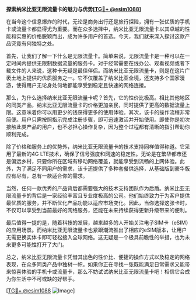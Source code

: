 **探索纳米比亚无限流量卡的魅力与优势[[TG💪+ @esim1088](https://t.me/s/esim1088)]**

在当今这个信息爆炸的时代，无论是商务出行还是旅行探险，拥有一张优质的手机卡或流量卡都显得尤为重要。而在众多选择中，纳米比亚无限流量卡以其卓越的性能和实惠的价格脱颖而出，成为许多用户的首选。今天，我们就来深入探讨这款产品究竟有何独特之处。

首先，让我们了解一下什么是无限流量卡。简单来说，无限流量卡是一种可以在一定时间内提供无限制数据流量的服务卡。对于经常需要在线办公、观看视频或者下载文件的人来说，这种卡无疑是最佳伴侣。而纳米比亚无限流量卡，则是在这片广袤土地上提供的优质服务之一。它不仅覆盖了纳米比亚全境，还支持多个国家漫游，使得用户无论身处何地都能享受到稳定且快速的网络连接。

那么，为什么选择纳米比亚无限流量卡呢？首先，它的性价比极高。相比其他地区的同类产品，纳米比亚无限流量卡的价格更加亲民，同时提供了更高的数据流量上限。这意味着你可以用更少的钱获得更多的使用体验。其次，该卡的操作流程非常简便。用户只需按照指示完成注册步骤，即可迅速激活并开始使用。即使你是初次接触此类产品的用户，也不必担心操作复杂，因为整个过程都有清晰的指引帮助你顺利完成。

除了价格和服务上的优势外，纳米比亚无限流量卡的技术支持同样值得称道。它采用了最新的4G LTE技术，确保了信号强度和网速的稳定性。无论是在繁华都市还是偏远乡村，只要你所在区域有移动网络覆盖，就能享受到流畅的上网体验。此外，为了满足不同用户的需求，该卡还提供了多种套餐供选择，从基础版到豪华版应有尽有，总有一款适合你的需求。

当然，任何一款优秀的产品背后都需要强大的技术支持团队作为后盾。纳米比亚无限流量卡的背后是一家经验丰富且专业度极高的公司。他们始终致力于为客户提供最优质的服务，并不断优化产品功能以适应市场变化。因此，当你选择这张卡时，不仅可以享受到当前最好的网络服务，还能在未来持续获得更新升级带来的便利。

最后值得一提的是，随着科技的发展，越来越多的人开始关注电子SIM卡（eSIM）的应用场景。而纳米比亚无限流量卡也紧跟潮流推出了相应的eSIM版本，让用户无需更换实体卡即可轻松接入全球网络。这无疑是一个极具前瞻性的举措，也为未来更多可能性打开了大门。

总之，纳米比亚无限流量卡凭借其出色的性价比、便捷的操作方式以及稳定的网络表现，在众多同类产品中独树一帜。如果你正在寻找一张既能满足日常需求又能带来惊喜体验的手机卡或流量卡，那么不妨试试纳米比亚无限流量卡吧！相信它会成为你生活中不可或缺的好帮手。

[[TG💪+ @esim1088](https://t.me/s/esim1088) ![Image](https://i.postimg.cc/4NQfJmqS/Snipaste-2025-05-13-00-14-12.png)]